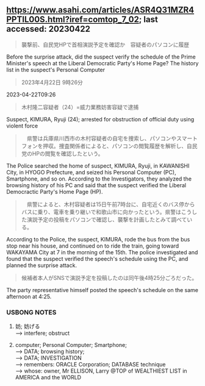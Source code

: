 ## https://www.asahi.com/articles/ASR4Q31MZR4PPTIL00S.html?iref=comtop_7_02; last accessed: 20230422

> 襲撃前、自民党HPで首相演説予定を確認か　容疑者のパソコンに履歴

Before the surprise attack, did the suspect verify the schedule of the Prime Minister's speech at the Liberal Democratic Party's Home Page? The history list in the suspect's Personal Computer

> 2023年4月22日 9時26分

2023-04-22T09:26

> 木村隆二容疑者（24）=威力業務妨害容疑で逮捕

Suspect, KIMURA, Ryuji (24); arrested for obstruction of official duty using violent force

>　県警は兵庫県川西市の木村容疑者の自宅を捜索し、パソコンやスマートフォンを押収。捜査関係者によると、パソコンの閲覧履歴を解析し、自民党のHPの閲覧を確認したという。

The Police searched the home of suspect, KIMURA, Ryuji, in KAWANISHI City, in HYOGO Prefecture, and seized his Personal Computer (PC), Smartphone, and so on. According to the Investigators, they analyzed the browsing history of his PC and said that the suspect verified the Liberal Democractic Party's Home Page (HP).

>　県警によると、木村容疑者は15日午前7時台に、自宅近くのバス停からバスに乗り、電車を乗り継いで和歌山市に向かったという。県警はこうした演説予定の投稿をパソコンで確認し、襲撃を計画したとみて調べている。

According to the Police, the suspect, KIMURA, rode the bus from the bus stop near his house, and continued on to ride the train, going toward WAKAYAMA City at 7 in the morning of the 15th. The police investigated and found that the suspect verified the speech's schedule using the PC, and planned the surprise attack.

> 候補者本人がSNSで演説予定を投稿したのは同午後4時25分ごろだった。

The party representative himself posted the speech's schedule on the same afternoon at 4:25.

### USBONG NOTES

1) 妨; 妨げる<br/>
--> interfere; obstruct

2) computer; Personal Computer; Smartphone; <br/>
--> DATA; browsing history;<br/>
--> DATA; INVESTIGATION<br/>
--> remembers: ORACLE Corporation; DATABASE technique<br/>
--> whose: owner, Mr ELLISON, Larry @TOP of WEALTHIEST LIST in AMERICA and the WORLD
